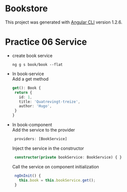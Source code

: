 # Bookstore

This project was generated with [Angular CLI](https://github.com/angular/angular-cli) version 1.2.6.

# Practice 06 Service
- create book service
  ```
  ng g s book/book --flat
  ```
- In book-service   
Add a get method
   ```typescript
  get(): Book {
    return {
      id: 1,
      title: 'Quatrevingt-treize',
      author: 'Hugo',
    }
  }
  ```
- In book-component  
   Add the service to the provider
   ```typescript
    providers: [BookService]
   ```
   Inject the service in the constructor
   ```typescript
    constructor(private bookService: BookService) { }
   ```
   Call the service on component initialization
   ```typescript
    ngOnInit() {
      this.book = this.bookService.get();
    }
   ```